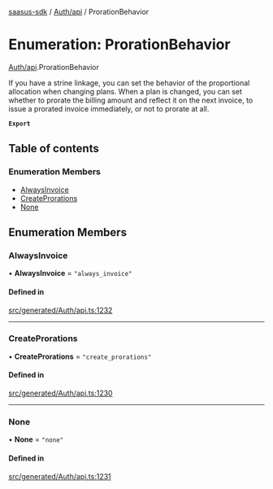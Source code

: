 [saasus-sdk](../README.md) / [Auth/api](../modules/Auth_api.md) / ProrationBehavior

# Enumeration: ProrationBehavior

[Auth/api](../modules/Auth_api.md).ProrationBehavior

If you have a strine linkage, you can set the behavior of the proportional allocation when changing plans. When a plan is changed, you can set whether to prorate the billing amount and reflect it on the next invoice, to issue a prorated invoice immediately, or not to prorate at all.

**`Export`**

## Table of contents

### Enumeration Members

- [AlwaysInvoice](Auth_api.ProrationBehavior.md#alwaysinvoice)
- [CreateProrations](Auth_api.ProrationBehavior.md#createprorations)
- [None](Auth_api.ProrationBehavior.md#none)

## Enumeration Members

### AlwaysInvoice

• **AlwaysInvoice** = ``"always_invoice"``

#### Defined in

[src/generated/Auth/api.ts:1232](https://github.com/saasus-platform/saasus-sdk-javascript/blob/2c78b0a/src/generated/Auth/api.ts#L1232)

___

### CreateProrations

• **CreateProrations** = ``"create_prorations"``

#### Defined in

[src/generated/Auth/api.ts:1230](https://github.com/saasus-platform/saasus-sdk-javascript/blob/2c78b0a/src/generated/Auth/api.ts#L1230)

___

### None

• **None** = ``"none"``

#### Defined in

[src/generated/Auth/api.ts:1231](https://github.com/saasus-platform/saasus-sdk-javascript/blob/2c78b0a/src/generated/Auth/api.ts#L1231)
